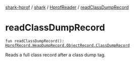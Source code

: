[shark-hprof](../../index.md) / [shark](../index.md) / [HprofReader](index.md) / [readClassDumpRecord](./read-class-dump-record.md)

# readClassDumpRecord

`fun readClassDumpRecord(): `[`HprofRecord.HeapDumpRecord.ObjectRecord.ClassDumpRecord`](../-hprof-record/-heap-dump-record/-object-record/-class-dump-record/index.md)

Reads a full class record after a class dump tag.

